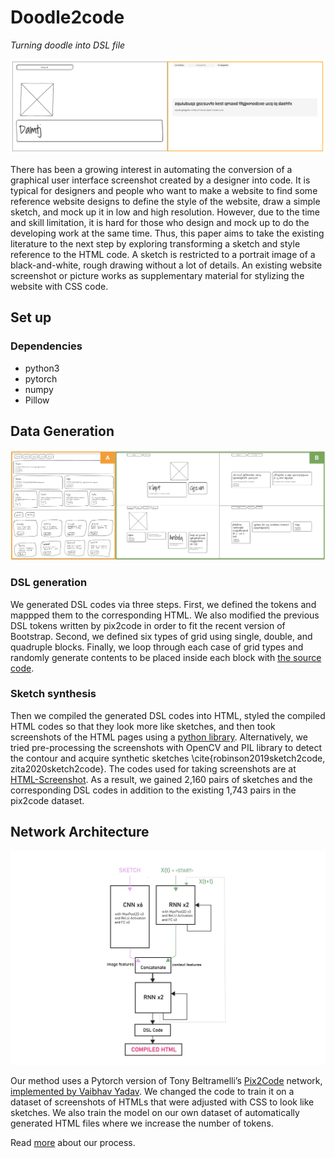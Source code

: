 # Doodle2code

*Turning doodle into DSL file*

![Preview](https://github.com/sketch2code-mit/doodle2code/blob/master/results.jpeg)

There has been a growing interest in automating the conversion of a graphical user interface screenshot created by a designer into code. It is typical for designers and people who want to make a website to find some reference website designs to define the style of the website, draw a simple sketch, and mock up it in low and high resolution. However, due to the time and skill limitation, it is hard for those who design and mock up to do the developing work at the same time. Thus, this paper aims to take the existing literature to the next step by exploring transforming a sketch and style reference to the HTML code. A sketch is restricted to a portrait image of a black-and-white, rough drawing without a lot of details. An existing website screenshot or picture works as supplementary material for stylizing the website with CSS code.

## Set up 

### Dependencies
- python3
- pytorch
- numpy
- Pillow

## Data Generation
![Preview](https://github.com/sketch2code-mit/doodle2code/blob/master/dataset.png)

### DSL generation
We generated DSL codes via three steps. 
First, we defined the tokens and mappped them to the corresponding HTML. We also modified the previous DSL tokens written by pix2code in order to fit the recent version of Bootstrap. Second, we defined six types of grid using single, double, and quadruple blocks. Finally, we loop through each case of grid types and randomly generate contents to be placed inside each block with [the source code](https://github.com/sketch2code-mit/data-generation).

### Sketch synthesis
Then we compiled the generated DSL codes into HTML, styled the compiled HTML codes so that they look more like sketches, and then took screenshots of the HTML pages using a [python library](https://github.com/SeleniumHQ). Alternatively, we tried pre-processing the screenshots with OpenCV and PIL library to detect the contour and acquire synthetic sketches \cite{robinson2019sketch2code, zita2020sketch2code}. The codes used for taking screenshots are at [HTML-Screenshot](https://github.com/sketch2code-mit/html-to-image). As a result, we gained 2,160 pairs of sketches and the corresponding DSL codes in addition to the existing 1,743 pairs in the pix2code dataset. 


## Network Architecture
![Preview](https://github.com/sketch2code-mit/doodle2code/blob/master/Architecture_doodle2code.jpg)

Our method uses a Pytorch version of Tony Beltramelli’s [Pix2Code](https://github.com/tonybeltramelli/pix2code) network, [implemented by Vaibhav Yadav](https://github.com/VaibhavYadav/pytorch\_pix2code). We changed the code to train it on a dataset of screenshots of HTMLs that were adjusted with CSS to look like sketches. We also train the model on our own dataset of automatically generated HTML files where we increase the number of tokens.


Read [more](https://github.com/sketch2code-mit/doodle2code/blob/master/2021_6_862_ML.pdf) about our process.
